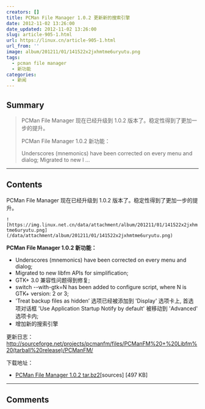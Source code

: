 ```yaml
---
creators: []
title: PCMan File Manager 1.0.2 更新新的搜索引擎
date: 2012-11-02 13:26:00
date_updated: 2012-11-02 13:26:00
slug: article-905-1.html
url: https://linux.cn/article-905-1.html
url_from: ''
image: album/201211/01/141522x2jxhmtme6uryutu.png
tags:
  - pcman file manager
  - 新功能
categories:
  - 新闻
---
```


## Summary

> PCMan File Manager 现在已经升级到 1.0.2 版本了。稳定性得到了更加一步的提升。
> 
> PCMan File Manager 1.0.2 新功能：
> 
> Underscores (mnemonics) have been corrected on every menu and dialog;
> Migrated to new l ...

***

<!-- more -->

## Contents

PCMan File Manager 现在已经升级到 1.0.2 版本了。稳定性得到了更加一步的提升。

`![https://img.linux.net.cn/data/attachment/album/201211/01/141522x2jxhmtme6uryutu.png](/data/attachment/album/201211/01/141522x2jxhmtme6uryutu.png)`

**PCMan File Manager 1.0.2 新功能：**

* Underscores (mnemonics) have been corrected on every menu and dialog;
* Migrated to new libfm APIs for simplification;
* GTK+ 3.0 兼容性问题得到修复;
* switch --with-gtk=N has been added to configure script, where N is GTK+ version: 2 or 3;
* 'Treat backup files as hidden’ 选项已经被添加到 'Display' 选项卡上, 首选项对话框 'Use Application Startup Notify by default' 被移动到 'Advanced' 选项卡内;
* 增加新的搜索引擎

更新日志：<http://sourceforge.net/projects/pcmanfm/files/PCManFM%20+%20Libfm%20(tarball%20release)/PCManFM/>

下载地址：

* [PCMan File Manager 1.0.2 tar.bz2](http://sourceforge.net/projects/pcmanfm/files/PCManFM%20%2B%20Libfm%20%28tarball%20release%29/PCManFM/pcmanfm-1.0.2.tar.gz/download)[sources] [497 KB]

***

## Comments
